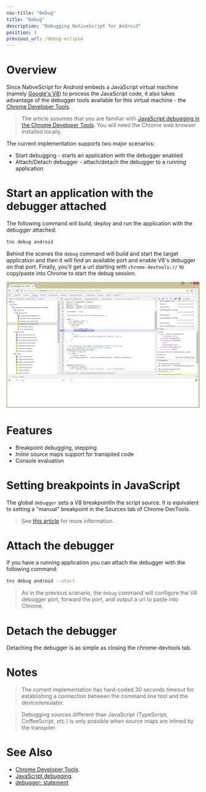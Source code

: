 ```yaml
---
nav-title: "Debug"
title: "Debug"
description: "Debugging NativeScript for Android"
position: 1
previous_url: /debug-eclipse
---
```


# Overview

Since NativeScript for Android embeds a JavaScript virtual machine (namely [Google's V8](https://code.google.com/p/v8/)) to process the JavaScript code, it also takes advantage of the debugger tools available for this virtual machine - the [Chrome Developer Tools](https://developer.chrome.com/devtools/index).

> The article assumes that you are familiar with [JavaScript debugging in the Chrome Developer Tools](https://developer.chrome.com/devtools/docs/javascript-debugging). You will need the Chrome web browser installed locally.

The current implementation supports two major scenarios:

  * Start debugging - starts an application with the debugger enabled
  * Attach/Detach debugger - attach/detach the debugger to a running application

# Start an application with the debugger attached

The following command will build, deploy and run the application with the debugger attached:

```bash
tns debug android
```
Behind the scenes the `debug` command will build and start the target application and then it will find an available port and enable V8's debugger on that port. Finally, you'll get a url starting with `chrome-devtools://` to copy/paste into Chrome to start the debug session.

![Image1](./debug-cli-screenshot.png)


# Features

 - Breakpoint debugging, stepping
 - *Inline* source maps support for transpiled code
 - Console evaluation


# Setting breakpoints in JavaScript
The global `debugger` sets a V8 breakpointIn the script source. It is equivalent to setting a "manual" breakpoint in the Sources tab of Chrome DevTools.

> See [this article](https://developer.mozilla.org/en/docs/Web/JavaScript/Reference/Statements/debugger) for more information.

# Attach the debugger

If you have a running application you can attach the debugger with the following command:

```bash
tns debug android --start
```

> As in the previous scenario, the `debug` command will configure the V8 debugger port, forward the port, and output a url to paste into Chrome. 

# Detach the debugger

Detaching the debugger is as simple as closing the chrome-devtools tab.

# Notes

> The current implementation has hard-coded 30 seconds timeout for establishing a connection between the command line tool and the device/emulator.


> Debugging sources different than JavaScript (TypeScript, CoffeeScript, etc.) is only possible when source maps are inlined by the transpiler.

# See Also
* [Chrome Developer Tools](https://developer.chrome.com/devtools/index).
* [JavaScript debugging](https://developer.chrome.com/devtools/docs/javascript-debugging).
* [debugger; statement](https://developer.mozilla.org/en/docs/Web/JavaScript/Reference/Statements/debugger)
